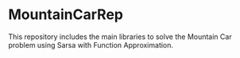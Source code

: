 # MountainCarRep
This repository includes the main libraries to solve the Mountain Car problem using Sarsa with Function Approximation. 
